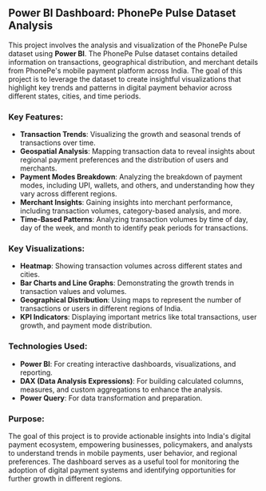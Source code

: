 ## Power BI Dashboard: **PhonePe Pulse Dataset Analysis**

This project involves the analysis and visualization of the PhonePe Pulse dataset using **Power BI**. The PhonePe Pulse dataset contains detailed information on transactions, geographical distribution, and merchant details from PhonePe's mobile payment platform across India. The goal of this project is to leverage the dataset to create insightful visualizations that highlight key trends and patterns in digital payment behavior across different states, cities, and time periods.

### Key Features:

* **Transaction Trends**: Visualizing the growth and seasonal trends of transactions over time.
* **Geospatial Analysis**: Mapping transaction data to reveal insights about regional payment preferences and the distribution of users and merchants.
* **Payment Modes Breakdown**: Analyzing the breakdown of payment modes, including UPI, wallets, and others, and understanding how they vary across different regions.
* **Merchant Insights**: Gaining insights into merchant performance, including transaction volumes, category-based analysis, and more.
* **Time-Based Patterns**: Analyzing transaction volumes by time of day, day of the week, and month to identify peak periods for transactions.

### Key Visualizations:

* **Heatmap**: Showing transaction volumes across different states and cities.
* **Bar Charts and Line Graphs**: Demonstrating the growth trends in transaction values and volumes.
* **Geographical Distribution**: Using maps to represent the number of transactions or users in different regions of India.
* **KPI Indicators**: Displaying important metrics like total transactions, user growth, and payment mode distribution.

### Technologies Used:

* **Power BI**: For creating interactive dashboards, visualizations, and reporting.
* **DAX (Data Analysis Expressions)**: For building calculated columns, measures, and custom aggregations to enhance the analysis.
* **Power Query**: For data transformation and preparation.

### Purpose:

The goal of this project is to provide actionable insights into India's digital payment ecosystem, empowering businesses, policymakers, and analysts to understand trends in mobile payments, user behavior, and regional preferences. The dashboard serves as a useful tool for monitoring the adoption of digital payment systems and identifying opportunities for further growth in different regions.

